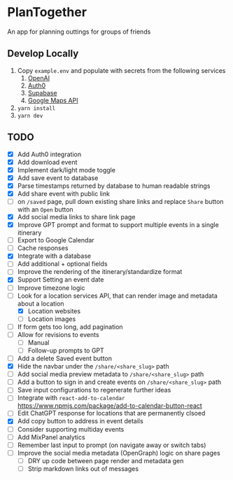 # PlanTogether
An app for planning outtings for groups of friends

## Develop Locally
1. Copy `example.env` and populate with secrets from the following services
    1. [OpenAI](https://platform.openai.com/docs/quickstart?context=node)
    1. [Auth0](https://auth0.com/docs/get-started)
    1. [Supabase](https://supabase.com/dashboard/projects)
    1. [Google Maps API](https://developers.google.com/maps/documentation/javascript/cloud-setup)
1. `yarn install`
1. `yarn dev`

## TODO
- [x] Add Auth0 integration
- [x] Add download event
- [x] Implement dark/light mode toggle
- [x] Add save event to database
- [x] Parse timestamps returned by database to human readable strings
- [x] Add share event with public link
- [ ] on `/saved` page, pull down existing share links and replace `Share` button with an `Open` button
- [x] Add social media links to share link page
- [x] Improve GPT prompt and format to support multiple events in a single itinerary
- [ ] Export to Google Calendar
- [ ] Cache responses
- [x] Integrate with a database
- [ ] Add additional + optional fields
- [ ] Improve the rendering of the itinerary/standardize format
- [x] Support Setting an event date
- [ ] Improve timezone logic
- [ ] Look for a location services API, that can render image and metadata about a location
    - [x] Location websites
    - [ ] Location images
- [ ] If form gets too long, add pagination
- [ ] Allow for revisions to events
    - [ ] Manual
    - [ ] Follow-up prompts to GPT
- [ ] Add a delete Saved event button
- [x] Hide the navbar under the `/share/<share_slug>` path
- [ ] Add social media preview metadata to `/share/<share_slug>` path
- [ ] Add a button to sign in and create events on `/share/<share_slug>` path
- [ ] Save input configurations to regenerate further ideas
- [ ] Integrate with `react-add-to-calendar` https://www.npmjs.com/package/add-to-calendar-button-react
- [ ] Edit ChatGPT response for locations that are permanently clsoed
- [x] Add copy button to address in event details
- [ ] Consider supporting multiday events
- [ ] Add MixPanel analytics
- [ ] Remember last input to prompt (on navigate away or switch tabs)
- [ ] Improve the social media metadata (OpenGraph) logic on share pages
    - [ ] DRY up code between page render and metadata gen
    - [ ] Strip markdown links out of messages
